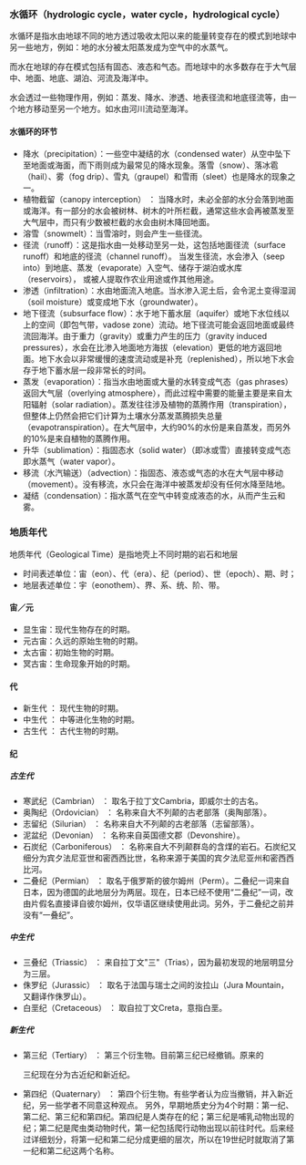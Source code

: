 ### 水循环（hydrologic cycle，water cycle，hydrological cycle）

水循环是指水由地球不同的地方透过吸收太阳以来的能量转变存在的模式到地球中另一些地方，例如：地的水分被太阳蒸发成为空气中的水蒸气。

而水在地球的存在模式包括有固态、液态和气态。而地球中的水多数存在于大气层中、地面、地底、湖泊、河流及海洋中。

水会透过一些物理作用，例如：蒸发、降水、渗透、地表径流和地底径流等，由一个地方移动至另一个地方。如水由河川流动至海洋。

#### 水循环的环节

* 降水（precipitation）：一些空中凝结的水（condensed water）从空中坠下至地面或海面，而下雨则成为最常见的降水现象。落雪（snow）、落冰雹（hail）、雾（fog drip）、雪丸（graupel）和雪雨（sleet）也是降水的现象之一。
* 植物截留（canopy interception） ： 当降水时，未必全部的水分会落到地面或海洋。有一部分的水会被树林、树木的叶所栏截，通常这些水会再被蒸发至大气层中，而只有少数被栏截的水会由树木降回地面。
* 溶雪（snowmelt）：当雪溶时，则会产生一些径流。
* 径流（runoff）：这是指水由一处移动至另一处，这包括地面径流（surface runoff）和地底的径流（channel runoff）。 当发生径流，水会渗入（seep into）到地底、蒸发（evaporate）入空气、储存于湖泊或水库（reservoirs）， 或被人提取作农业用途或作其他用途。
* 渗透（infiltration）：水由地面流入地底。当水渗入泥土后，会令泥土变得湿润（soil moisture）或变成地下水（groundwater）。
* 地下径流（subsurface flow）：水于地下蓄水层（aquifer）或地下水位线以上的空间（即包气带，vadose zone）流动。地下径流可能会返回地面或最终流回海洋。由于重力（gravity）或重力产生的压力（gravity induced pressures），水会在比渗入地面地方海拔（elevation）更低的地方返回地面。地下水会以非常缓慢的速度流动或是补充（replenished），所以地下水会存于地下蓄水层一段非常长的时间。
* 蒸发（evaporation）：指当水由地面或大量的水转变成气态（gas phrases）返回大气层（overlying atmosphere），而此过程中需要的能量主要是来自太阳辐射（solar radiation）。蒸发往往涉及植物的蒸腾作用（transpiration），但整体上仍然会把它们计算为土壤水分蒸发蒸腾损失总量（evapotranspiration）。在大气层中，大约90%的水份是来自蒸发，而另外的10%是来自植物的蒸腾作用。
* 升华（sublimation）：指固态水（solid water）（即冰或雪）直接转变成气态即水蒸气（water vapor）。
* 移流（水汽输送）（advection）：指固态、液态或气态的水在大气层中移动（movement）。没有移流，水只会在海洋中被蒸发却没有任何水降至陆地。
* 凝结（condensation）：指水蒸气在空气中转变成液态的水，从而产生云和雾。

### 地质年代

地质年代（Geological Time）是指地壳上不同时期的岩石和地层

* 时间表述单位：宙（eon）、代（era）、纪（period）、世（epoch）、期、时；
* 地层表述单位：宇（eonothem）、界、系、统、阶、带。

#### 宙／元

* 显生宙：现代生物存在的时期。
* 元古宙：久远的原始生物的时期。
* 太古宙：初始生物的时期。
* 冥古宙：生命现象开始的时期。

#### 代

* 新生代 ： 现代生物的时期。
* 中生代 ： 中等进化生物的时期。
* 古生代 ： 古代生物的时期。

#### 纪

##### 古生代

* 寒武纪（Cambrian） ： 取名于拉丁文Cambria，即威尔士的古名。
* 奥陶纪（Ordovician） ： 名称来自大不列颠的古老部落（奥陶部落）。
* 志留纪（Silurian） ： 名称来自大不列颠的古老部落（志留部落）。
* 泥盆纪（Devonian） ： 名称来自英国德文郡（Devonshire）。
* 石炭纪（Carboniferous） ： 名称来自大不列颠群岛的含煤的岩石。石炭纪又细分为宾夕法尼亚世和密西西比世，名称来源于美国的宾夕法尼亚州和密西西比河。
* 二叠纪（Permian） ： 取名于俄罗斯的彼尔姆州（Perm）。二叠纪一词来自日本，因为德国的此地层分为两层。现在，日本已经不使用“二叠纪”一词，改由片假名直接译自彼尔姆州，仅华语区继续使用此词。另外，于二叠纪之前并没有“一叠纪”。

##### 中生代

* 三叠纪（Triassic） ： 来自拉丁文"三"（Trias），因为最初发现的地层明显分为三层。
* 侏罗纪（Jurassic） ： 取名于法国与瑞士之间的汝拉山（Jura Mountain，又翻译作侏罗山）。
* 白垩纪（Cretaceous） ： 取自拉丁文Creta，意指白垩。

##### 新生代

* 第三纪（Tertiary） ： 第三个衍生物。目前第三纪已经撤销。原来的

  三纪现在分为古近纪和新近纪。

* 第四纪（Quaternary） ： 第四个衍生物。有些学者认为应当撤销，并入新近纪，另一些学者不同意这种观点。
  另外，早期地质史分为4个时期：第一纪、第二纪、第三纪和第四纪。第四纪是人类存在的纪；第三纪是哺乳动物出现的纪；第二纪是爬虫类动物时代，第一纪包括爬行动物出现以前往时代。后来经过详细划分，将第一纪和第二纪分成更细的层次，所以在19世纪时就取消了第一纪和第二纪这两个名称。